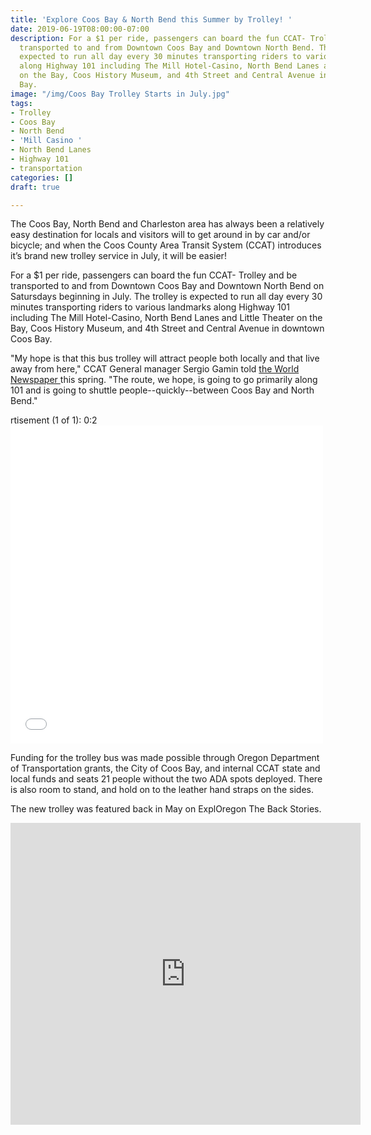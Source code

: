 ```yaml
---
title: 'Explore Coos Bay & North Bend this Summer by Trolley! '
date: 2019-06-19T08:00:00-07:00
description: For a $1 per ride, passengers can board the fun CCAT- Trolley and be
  transported to and from Downtown Coos Bay and Downtown North Bend. The trolley is
  expected to run all day every 30 minutes transporting riders to various landmarks
  along Highway 101 including The Mill Hotel-Casino, North Bend Lanes and Little Theater
  on the Bay, Coos History Museum, and 4th Street and Central Avenue in downtown Coos
  Bay.
image: "/img/Coos Bay Trolley Starts in July.jpg"
tags:
- Trolley
- Coos Bay
- North Bend
- 'Mill Casino '
- North Bend Lanes
- Highway 101
- transportation
categories: []
draft: true

---
```

The Coos Bay, North Bend and Charleston area has always been a relatively easy destination for locals and visitors will to get around in by car and/or bicycle; and when the Coos County Area Transit System (CCAT) introduces it’s brand new trolley service in July, it will be easier!

For a $1 per ride, passengers can board the fun CCAT- Trolley and be transported to and from Downtown Coos Bay and Downtown North Bend on Satursdays beginning in July. The trolley is expected to run all day every 30 minutes transporting riders to various landmarks along Highway 101 including The Mill Hotel-Casino, North Bend Lanes and Little Theater on the Bay, Coos History Museum, and 4th Street and Central Avenue in downtown Coos Bay.

"My hope is that this bus trolley will attract people both locally and that live away from here," CCAT General manager Sergio Gamin told [the World Newspaper ](https://nbc16.com/news/local/new-trolley-bus-to-hit-transit-system-in-coos-county)this spring. "The route, we hope, is going to go primarily along 101 and is going to shuttle people--quickly--between Coos Bay and North Bend."

</iframe> rtisement (1 of 1): 0:2<iframe src="[https://www.facebook.com/plugins/post.php?href=https%3A%2F%2Fwww.facebook.com%2FPublicTransitCCAT%2Fphotos%2Fa.689026274585801%2F1313102975511458%2F%3Ftype%3D3&width=500](https://www.facebook.com/plugins/post.php?href=https%3A%2F%2Fwww.facebook.com%2FPublicTransitCCAT%2Fphotos%2Fa.689026274585801%2F1313102975511458%2F%3Ftype%3D3&width=500 "https://www.facebook.com/plugins/post.php?href=https%3A%2F%2Fwww.facebook.com%2FPublicTransitCCAT%2Fphotos%2Fa.689026274585801%2F1313102975511458%2F%3Ftype%3D3&width=500")" width="500" height="509" style="border:none;overflow:hidden" scrolling="no" frameborder="0" allowTransparency="true" allow="encrypted-media"></iframe>

Funding for the trolley bus was made possible through Oregon Department of Transportation grants, the City of Coos Bay, and internal CCAT state and local funds and seats 21 people without the two ADA spots deployed. There is also room to stand, and hold on to the leather hand straps on the sides.

The new trolley was featured back in May on ExplOregon The Back Stories.
<iframe src="https://www.facebook.com/plugins/video.php?href=https%3A%2F%2Fwww.facebook.com%2F110944429810670%2Fvideos%2F356871631697036%2F&show_text=1&width=560" width="560" height="483" style="border:none;overflow:hidden" scrolling="no" frameborder="0" allowTransparency="true" allow="encrypted-media" allowFullScreen="true">

For more details, visit [http://www.coostransit.org/](http://www.coostransit.org/) or [follow them on Facebook](https://www.facebook.com/PublicTransitCCAT/) for schedules and more information.